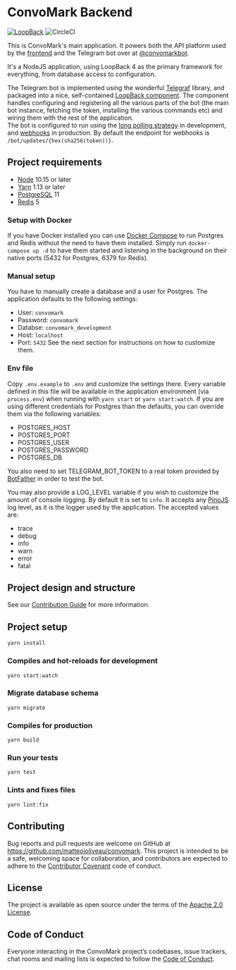 # ConvoMark Backend

[![LoopBack](https://github.com/strongloop/loopback-next/raw/master/docs/site/imgs/branding/Powered-by-LoopBack-Badge-(blue)-@2x.png)](http://loopback.io/)
![CircleCI](https://img.shields.io/circleci/build/github/matteojoliveau/convomark/master.svg)

This is ConvoMark's main application. It powers both the API platform used by the [frontend](../frontend/README.md) and the Telegram bot over at [@convomarkbot](https://t.me/convomarkbot).

It's a NodeJS application, using LoopBack 4 as the primary framework for everything, from database access to configuration.

The Telegram bot is implemented using the wonderful [Telegraf](https://telegraf.js.org) library, and packaged into a nice, self-contained [LoopBack component](./src/telegram/component.ts). The component handles configuring and registering all the various parts of the bot (the main bot instance, fetching the token, installing the various commands etc) and wiring them with the rest of the application.  
The bot is configured to run using the [long polling strategy](https://core.telegram.org/bots/api#getupdates) in development, and [webhooks](https://core.telegram.org/bots/api#setwebhook) in production. By default the endpoint for webhooks is `/bot/updates/{hex(sha256(token))}`.

## Project requirements
- [Node](https://nodejs.org) 10.15 or later
- [Yarn](https://yarnpkg.com) 1.13 or later
- [PostgreSQL](https://www.postgresql.org/) 11
- [Redis](https://redis.io) 5

### Setup with Docker
If you have Docker installed you can use [Docker Compose]() to run Postgres and Redis without the need to have them installed. Simply run `docker-compose up -d` to have them started and listening in the background on their native ports (5432 for Postgres, 6379 for Redis).

### Manual setup
You have to manually create a database and a user for Postgres. The application defaults to the following settings:
- User: `convomark`
- Password: `convomark`
- Databse: `convomark_development`
- Host: `localhost`
- Port: `5432`
See the next section for instructions on how to customize them.

### Env file
Copy `.env.example` to `.env` and customize the settings there. Every variable defined in this file will be available in the application environment (via `process.env`) when running with `yarn start` or `yarn start:watch`.
If you are using different credentials for Postgres than the defaults, you can override them via the following variables:
  - POSTGRES_HOST
  - POSTGRES_PORT
  - POSTGRES_USER
  - POSTGRES_PASSWORD
  - POSTGRES_DB
  
You also need to set TELEGRAM_BOT_TOKEN to a real token provided by [BotFather](https://t.me/BotFather) in order to test the bot.  

You may also provide a LOG_LEVEL variable if you wish to customize the amount of console logging. By default it is set to `info`. It accepts any [PinoJS](https://getpino.io) log level, as it is the logger used by the application. The accepted values are:
  - trace
  - debug
  - info
  - warn
  - error
  - fatal

## Project design and structure
See our [Contribution Guide](./CONTRIBUTING.md) for more information.

## Project setup
```
yarn install
```
### Compiles and hot-reloads for development
```
yarn start:watch
```

### Migrate database schema
```
yarn migrate
```

### Compiles for production
```
yarn build
```

### Run your tests
```
yarn test
```

### Lints and fixes files
```
yarn lint:fix
```

## Contributing
Bug reports and pull requests are welcome on GitHub at https://github.com/matteojoliveau/convomark. This project is intended to be a safe, welcoming space for collaboration, and contributors are expected to adhere to the [Contributor Covenant](https://www.contributor-covenant.org/) code of conduct.

## License
The project is available as open source under the terms of the [Apache 2.0 License](https://opensource.org/licenses/Apache-2.0).

## Code of Conduct
Everyone interacting in the ConvoMark project’s codebases, issue trackers, chat rooms and mailing lists is expected to follow the [Code of Conduct](../CODE_OF_CONDUCT.md).